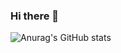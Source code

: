 ### Hi there 👋




![Anurag's GitHub stats](https://github-readme-stats.vercel.app/api?username=nelanimaluka&show_icons=true&theme=radical)

<!--
**NelaniMaluka/nelanimaluka** is a ✨ _special_ ✨ repository because its `README.md` (this file) appears on your GitHub profile.

Here are some ideas to get you started:

- 🔭 I’m currently working on ...
- 🌱 I’m currently learning ...
- 👯 I’m looking to collaborate on ...
- 🤔 I’m looking for help with ...
- 💬 Ask me about ...
- 📫 How to reach me: ...
- 😄 Pronouns: ...
- ⚡ Fun fact: ...
-->
